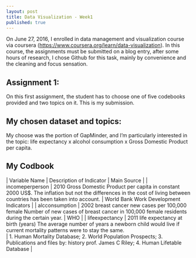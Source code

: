 ```yaml
---
layout: post
title: Data Visualization - Week1
published: true
---
```


On June 27, 2016, I enrolled in data management and visualization course via coursera (<https://www.coursera.org/learn/data-visualization>). In this course, the assignments must be submitted on a blog entry, after some hours of research, I chose Github for this task, mainly by convenience and the cleaning and focus sensation.

## Assignment 1: 
On this first assignment, the student has to choose one of five codebooks provided and two topics on it. This is my submission.

## My chosen dataset and topics: 
My choose was the portion of GapMinder, and I’m particularly interested in the topic: life expectancy x alcohol consumption x Gross Domestic Product per capita.

## My Codbook

| Variable Name   | Description of Indicator | Main Source |
| incomeperperson | 2010 Gross Domestic Product per capita in constant 2000 US$. The inflation but not the differences in the cost of living between countries has been taken into account. 
                                             | World Bank Work Development Indicators 
                                                           |
| alcconsumption  | 2002 breast cancer new cases per 100,000 female Number of new cases of breast cancer in 100,000 female residents during the certain year. 
                                             | WHO         |
| lifeexpectancy  | 2011 life expectancy at birth (years) The average number of years a newborn child would live if current mortality patterns were to stay the same.   
                                             | 1. Human Mortality Database; 
                                               2. World Population Prospects; 
                                               3. Publications and files by: history prof. James C                                                   Riley; 
                                               4. Human Lifetable Database 
                                                           |


